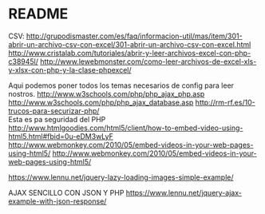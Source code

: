 # README
CSV:
http://grupodismaster.com/es/faq/informacion-util/mas/item/301-abrir-un-archivo-csv-con-excel/301-abrir-un-archivo-csv-con-excel.html
http://www.cristalab.com/tutoriales/abrir-y-leer-archivos-excel-con-php-c38945l/
http://www.lewebmonster.com/como-leer-archivos-de-excel-xls-y-xlsx-con-php-y-la-clase-phpexcel/

Aqui podemos poner todos los temas necesarios de config para leer nostros.
http://www.w3schools.com/php/php_ajax_php.asp
http://www.w3schools.com/php/php_ajax_database.asp
http://rm-rf.es/10-trucos-para-securizar-php/  
Esta es pa seguridad del PHP
http://www.htmlgoodies.com/html5/client/how-to-embed-video-using-html5.html#fbid=0u-eDM3wLyF
http://www.webmonkey.com/2010/05/embed-videos-in-your-web-pages-using-html5/
http://www.webmonkey.com/2010/05/embed-videos-in-your-web-pages-using-html5/

https://www.lennu.net/jquery-lazy-loading-images-simple-example/

AJAX SENCILLO CON JSON Y PHP
https://www.lennu.net/jquery-ajax-example-with-json-response/

